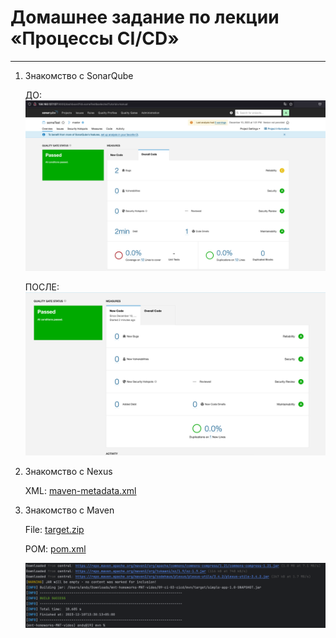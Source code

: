 # Домашнее задание по лекции «Процессы CI/CD»

---

1. Знакомство с SonarQube

    ДО: ![hw-76-1-1.png](assets%2Fimages%2Fhw-76%2Fhw-76-1-1.png)

    ПОСЛЕ: ![hw-76-1-2.png](assets%2Fimages%2Fhw-76%2Fhw-76-1-2.png)

2. Знакомство с Nexus

   XML: [maven-metadata.xml](assets%2Fimages%2Fhw-76%2Fmaven-metadata.xml)

3. Знакомство с Maven

   File: [target.zip](assets%2Fimages%2Fhw-76%2Ftarget.zip)

   POM: [pom.xml](assets%2Fimages%2Fhw-76%2Fpom.xml)

   ![hw-76-3-1.png](assets%2Fimages%2Fhw-76%2Fhw-76-3-1.png)